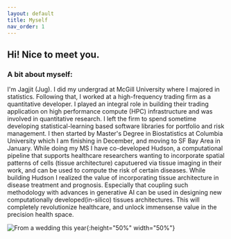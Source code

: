 ```yaml
---
layout: default
title: Myself
nav_order: 1
---
```


## Hi! Nice to meet you.

### A bit about myself:
<p align="justify ">
  
I'm Jagjit (Jug). I did my undergrad at McGill University where I majored in statistics. Following that, I worked at a high-frequency trading firm as a quantitative developer. I played an integral role in building their trading application on high performance compute (HPC) infrastructure and was involved in quantitative research. I left the firm to spend sometime developing statistical-learning based software libraries for portfolio and risk management. I then started by Master's Degree in Biostatistics at Columbia University which I am finishing in December, and moving to SF Bay Area in January. While doing my MS I have co-developed Hudson, a computational pipeline that supports healthcare researchers wanting to incorporate spatial patterns of cells (tissue architecture) caputuered via tissue imaging in their work, and can be used to compute the risk of certain diseases. While building Hudson I realized the value of incorporating tissue architecture in disease treatment and prognosis. Especially that coupling such methodology with advances in generative AI can be used in designing new computationally developed(in-silico) tissues architectures. This will completely revolutionize healthcare, and unlock immensense value in the precision health space. 

</p>


![From a wedding this year](photo.jpg){:height="50%" width="50%"} 
